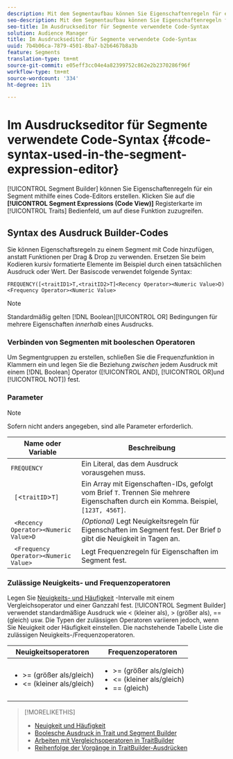 ```yaml
---
description: Mit dem Segmentaufbau können Sie Eigenschaftenregeln für ein Segment mithilfe eines Code-Editors erstellen. Klicken Sie im Bereich "Eigenschaften"auf die Registerkarte "Ausdruck segmentieren (Code-Ansicht)", um auf diese Funktion zuzugreifen.
seo-description: Mit dem Segmentaufbau können Sie Eigenschaftenregeln für ein Segment mithilfe eines Code-Editors erstellen. Klicken Sie im Bereich "Eigenschaften"auf die Registerkarte "Ausdruck segmentieren (Code-Ansicht)", um auf diese Funktion zuzugreifen.
seo-title: Im Ausdruckseditor für Segmente verwendete Code-Syntax
solution: Audience Manager
title: Im Ausdruckseditor für Segmente verwendete Code-Syntax
uuid: 7b4b06ca-7879-4501-8ba7-b2b6467b8a3b
feature: Segments
translation-type: tm+mt
source-git-commit: e05eff3cc04e4a82399752c862e2b2370286f96f
workflow-type: tm+mt
source-wordcount: '334'
ht-degree: 11%

---
```



# Im Ausdruckseditor für Segmente verwendete Code-Syntax {#code-syntax-used-in-the-segment-expression-editor}

[!UICONTROL Segment Builder] können Sie Eigenschaftenregeln für ein Segment mithilfe eines Code-Editors erstellen. Klicken Sie auf die **[!UICONTROL Segment Expressions (Code View)]** Registerkarte im [!UICONTROL Traits] Bedienfeld, um auf diese Funktion zuzugreifen.

## Syntax des Ausdruck Builder-Codes

Sie können Eigenschaftsregeln zu einem Segment mit Code hinzufügen, anstatt Funktionen per Drag &amp; Drop zu verwenden. Ersetzen Sie beim Kodieren kursiv formatierte Elemente im Beispiel durch einen tatsächlichen Ausdruck oder Wert. Der Basiscode verwendet folgende Syntax:

```
FREQUENCY([<traitID1>T,<traitID2>T]<Recency Operator><Numeric Value>D)
<Frequency Operator><Numeric Value>
```

>[!NOTE]
>
>Standardmäßig gelten [!DNL Boolean][!UICONTROL OR] Bedingungen für mehrere Eigenschaften *innerhalb* eines Ausdrucks.

### Verbinden von Segmenten mit booleschen Operatoren

Um Segmentgruppen zu erstellen, schließen Sie die Frequenzfunktion in Klammern ein und legen Sie die Beziehung *zwischen* jedem Ausdruck mit einem [!DNL Boolean] Operator ([!UICONTROL AND], [!UICONTROL OR]und [!UICONTROL NOT]) fest.

### Parameter

>[!NOTE]
>
>Sofern nicht anders angegeben, sind alle Parameter erforderlich.

| Name oder Variable | Beschreibung |
|---|---|
| `FREQUENCY` | Ein Literal, das dem Ausdruck vorausgehen muss. |
| ` [`&lt;`traitID`>`T]` | Ein Array mit Eigenschaften-IDs, gefolgt vom Brief `T`. Trennen Sie mehrere Eigenschaften durch ein Komma. Beispiel, `[123T, 456T]`. |
| ` <Recency Operator><Numeric Value>D` | *(Optional)* Legt Neuigkeitsregeln für Eigenschaften im Segment fest. Der Brief `D` gibt die Neuigkeit in Tagen an. |
| ` <Frequency Operator><Numeric Value>` | Legt Frequenzregeln für Eigenschaften im Segment fest. |

### Zulässige Neuigkeits- und Frequenzoperatoren

Legen Sie [Neuigkeits- und Häufigkeit](../../features/segments/recency-and-frequency.md) -Intervalle mit einem Vergleichsoperator und einer Ganzzahl fest. [!UICONTROL Segment Builder] verwendet standardmäßige Ausdruck wie &lt; (kleiner als), > (größer als), == (gleich) usw. Die Typen der zulässigen Operatoren variieren jedoch, wenn Sie Neuigkeit oder Häufigkeit einstellen. Die nachstehende Tabelle Liste die zulässigen Neuigkeits-/Frequenzoperatoren.

<table id="table_2F92617CB472442BA5639E24DB4E43D3"> 
 <thead> 
  <tr> 
   <th colname="col1" class="entry"> Neuigkeitsoperatoren </th> 
   <th colname="col2" class="entry"> Frequenzoperatoren </th> 
  </tr> 
 </thead>
 <tbody> 
  <tr> 
   <td colname="col1"> 
    <ul id="ul_66D11A34097648A997BA5C6CCC38503A"> 
     <li id="li_EA0B607E58834E62B427C0B7626C2BD1">&gt;= (größer als/gleich) </li> 
     <li id="li_CFE3D2DBEF424093A0497A70324D5B31">&lt;= (kleiner als/gleich) </li> 
    </ul> </td> 
   <td colname="col2"> 
    <ul id="ul_A5A38BCD71B844F0B5FB28256069F87E"> 
     <li id="li_EA17C353214E4C2EA2B70169C94A2E53">&gt;= (größer als/gleich) </li> 
     <li id="li_87CE5CCC6B44446BB2FD0AAD47712368">&lt;= (kleiner als/gleich) </li> 
     <li id="li_7E922AEF3A524E78A18A9F6ECBF7460B">== (gleich) </li> 
    </ul> </td> 
  </tr> 
 </tbody> 
</table>

>[!MORELIKETHIS]
>
>* [Neuigkeit und Häufigkeit](../../features/segments/recency-and-frequency.md)
>* [Boolesche Ausdruck in Trait und Segment Builder](../../reference/boolean-expressions-tsb.md)
>* [Arbeiten mit Vergleichsoperatoren in TraitBuilder](../../features/traits/trait-comparison-operators.md)
>* [Reihenfolge der Vorgänge in TraitBuilder-Ausdrücken](../../features/traits/trait-operator-precedence.md)

